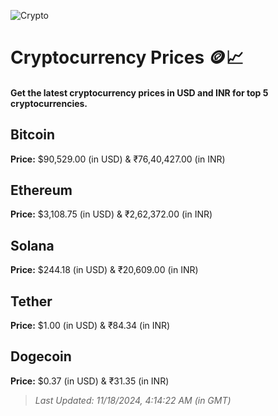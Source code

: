 
![Crypto](https://www.techguide.com.au/wp-content/uploads/2020/11/crypto3.jpeg)

# Cryptocurrency Prices 🪙📈

#### Get the latest cryptocurrency prices in USD and INR for top 5 cryptocurrencies.

## Bitcoin

**Price:** $90,529.00 (in USD) & ₹76,40,427.00 (in INR)

## Ethereum

**Price:** $3,108.75 (in USD) & ₹2,62,372.00 (in INR)

## Solana

**Price:** $244.18 (in USD) & ₹20,609.00 (in INR)

## Tether

**Price:** $1.00 (in USD) & ₹84.34 (in INR)

## Dogecoin

**Price:** $0.37 (in USD) & ₹31.35 (in INR)

> _Last Updated: 11/18/2024, 4:14:22 AM (in GMT)_
